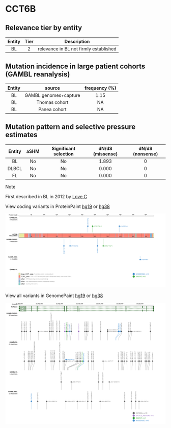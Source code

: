 # CCT6B

## Relevance tier by entity

|Entity|Tier|Description                           |
|:------:|:----:|--------------------------------------|
|BL    |2   |relevance in BL not firmly established|

## Mutation incidence in large patient cohorts (GAMBL reanalysis)

|Entity|source               |frequency (%)|
|:------:|:---------------------:|:-------------:|
|BL    |GAMBL genomes+capture|1.15         |
|BL    |Thomas cohort        |  NA         |
|BL    |Panea cohort         |  NA         |

## Mutation pattern and selective pressure estimates

|Entity|aSHM|Significant selection|dN/dS (missense)|dN/dS (nonsense)|
|:------:|:----:|:---------------------:|:----------------:|:----------------:|
|BL    |No  |No                   |1.893           |0               |
|DLBCL |No  |No                   |0.000           |0               |
|FL    |No  |No                   |0.000           |0               |


> [!NOTE]
> First described in BL in 2012 by [Love C](https://pubmed.ncbi.nlm.nih.gov/23143597)


View coding variants in ProteinPaint [hg19](https://morinlab.github.io/LLMPP/GAMBL/CCT6B_protein.html)  or [hg38](https://morinlab.github.io/LLMPP/GAMBL/CCT6B_protein_hg38.html)

![image](images/proteinpaint/CCT6B_NM_006584.svg)

View all variants in GenomePaint [hg19](https://morinlab.github.io/LLMPP/GAMBL/CCT6B.html)  or [hg38](https://morinlab.github.io/LLMPP/GAMBL/CCT6B_hg38.html)

![image](images/proteinpaint/CCT6B.svg)
